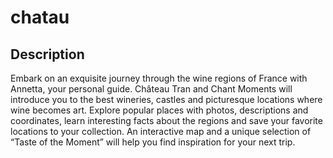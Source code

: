 # chatau

## Description

Embark on an exquisite journey through the wine regions of France with Annetta, your personal guide. Château Tran and Chant Moments will introduce you to the best wineries, castles and picturesque locations where wine becomes art. Explore popular places with photos, descriptions and coordinates, learn interesting facts about the regions and save your favorite locations to your collection. An interactive map and a unique selection of “Taste of the Moment” will help you find inspiration for your next trip.
